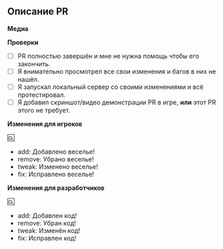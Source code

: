 <!-- ЭТО ШАБЛОН ВАШЕГО PULL REQUEST. Текст между стрелками - это комментарии - они не будут видны в PR. -->

## Описание PR
<!-- Ниже опишите ваш Pull Request. Что он изменяет? На что еще это может повлиять? Постарайтесь описать все внесённые вами изменения! -->

**Медиа**
<!-- Если приемлемо, добавьте скриншоты для демонстрации вашего PR. Если ваш PR представляет собой визуальное изменение, добавьте
скриншоты, иначе он может быть закрыт. -->

**Проверки**
<!-- Выполнение всех следующих действий, если это приемлемо для вида изменений сильно ускорит разбор вашего PR -->
- [ ] PR полностью завершён и мне не нужна помощь чтобы его закончить.
- [ ] Я внимательно просмотрел все свои изменения и багов в них не нашёл.
- [ ] Я запускал локальный сервер со своими изменениями и всё протестировал.
- [ ] Я добавил скриншот/видео демонстрации PR в игре, **или** этот PR этого не требует.

**Изменения для игроков**
<!--
Здесь вы можете написать список изменений, который будет добавлен в канал новостей в дискорд сервере.

В журнал изменений следует помещать только то, что действительно важно игрокам.

В списке изменений тип значка не является часть предложения, поэтому явно указывайте - Добавлен, Удалён, Изменён.
плохо: - add: Новый инструмент для инженеров
хорошо: - add: Добавлен новый инструмент для инженеров

Вы можете указать своё имя после символа :cl: <ВАШЕ ИМЯ>, именно оно будет отображаться в журнале изменений (иначе будет использоваться ваше имя на GitHub)
Например:
"
:cl: Lemird
- add: Добавлены новые игрушки.
- remove: Удалены секс игрушки!
- tweak: Изменены NPC's животных.
- fix: Исправлен мозг людей!
"
-->

:cl:
- add: Добавлено веселье!
- remove: Убрано веселье!
- tweak: Изменено веселье!
- fix: Исправлено веселье!

**Изменения для разработчиков**
<!--
Здесь вы можете написать список изменений, которые НЕ будут видны другим игрокам.

В журнал изменений следует помещать только изменения НЕ относящиеся к общему :cl: для игроков, а затрагивают лишь техническую часть.

Вы можете указать своё имя после символа :cl: <ВАШЕ ИМЯ>.
Например:
"
:cl: Lemird
- add: Добавлены строчки кода в гитхабе на настройку labers.
- remove: Удалена лицензия игры.
- tweak: Изменены ссылки на комьюнити.
- fix: Исправлены ошибки в системе рук.
"
-->

:cl:
- add: Добавлен код!
- remove: Убран код!
- tweak: Изменён код!
- fix: Исправлен код!
